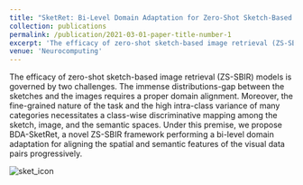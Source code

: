 ```yaml
---
title: "SketRet: Bi-Level Domain Adaptation for Zero-Shot Sketch-Based Image Retrieval"
collection: publications
permalink: /publication/2021-03-01-paper-title-number-1
excerpt: 'The efficacy of zero-shot sketch-based image retrieval (ZS-SBIR) models is governed by two challenges. The immense distributions-gap between the sketches and the images requires a proper domain alignment. Moreover, the fine-grained nature of the task and the high intra-class variance of many categories necessitates a class-wise discriminative mapping among the sketch, image, and the semantic spaces. Under this premise, we propose BDA-SketRet, a novel ZS-SBIR framework performing a bi-level domain adaptation for aligning the spatial and semantic features of the visual data pairs progressively.'
venue: 'Neurocomputing'
---
```


The efficacy of zero-shot sketch-based image retrieval (ZS-SBIR) models is governed by two challenges. The immense distributions-gap between the sketches and the images requires a proper domain alignment. Moreover, the fine-grained nature of the task and the high intra-class variance of many categories necessitates a class-wise discriminative mapping among the sketch, image, and the semantic spaces. Under this premise, we propose BDA-SketRet, a novel ZS-SBIR framework performing a bi-level domain adaptation for aligning the spatial and semantic features of the visual data pairs progressively.

![sket_icon](https://user-images.githubusercontent.com/32021556/136278855-80060785-98f9-4d2d-8ef8-b953a6e32f34.png)
